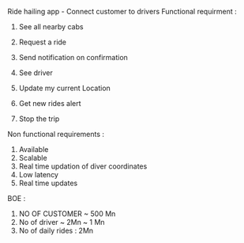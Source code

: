 Ride hailing app - Connect customer to drivers
Functional requirment :
1. See all nearby cabs
2. Request a ride
3. Send notification on confirmation 
4. See driver 

4. Update my current Location
5. Get new rides alert
6. Stop the trip

Non functional requirements :
1. Available 
2. Scalable
3. Real time updation of diver coordinates
4. Low latency 
5. Real time updates

BOE : 
1. NO OF CUSTOMER ~ 500 Mn
2. No of driver ~ 2Mn ~ 1 Mn
3. No of daily rides : 2Mn




